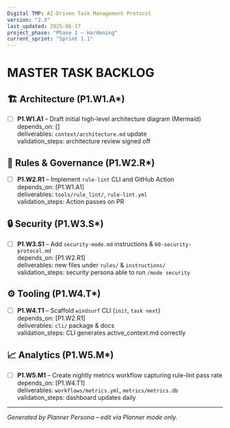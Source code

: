 ```yaml
---
Digital TMP: AI-Driven Task Management Protocol
version: "2.3"
last_updated: 2025-06-17
project_phase: "Phase 1 – Hardening"
current_sprint: "Sprint 1.1"
---
```


# MASTER TASK BACKLOG

## 🏗️ Architecture (P1.W1.A*)
- [ ] **P1.W1.A1** – Draft initial high-level architecture diagram (Mermaid)  
  depends_on: []  
  deliverables: `context/architecture.md` update  
  validation_steps: architecture review signed off

## 📝 Rules & Governance (P1.W2.R*)
- [ ] **P1.W2.R1** – Implement `rule-lint` CLI and GitHub Action  
  depends_on: [P1.W1.A1]  
  deliverables: `tools/rule_lint/`, `rule-lint.yml`  
  validation_steps: Action passes on PR

## 🔒 Security (P1.W3.S*)
- [ ] **P1.W3.S1** – Add `security-mode.md` instructions & `60-security-protocol.md`  
  depends_on: [P1.W2.R1]  
  deliverables: new files under `rules/` & `instructions/`  
  validation_steps: security persona able to run `/mode security`

## ⚙️ Tooling (P1.W4.T*)
- [ ] **P1.W4.T1** – Scaffold `windsurf` CLI (`init`, `task next`)  
  depends_on: [P1.W2.R1]  
  deliverables: `cli/` package & docs  
  validation_steps: CLI generates active_context.md correctly

## 📈 Analytics (P1.W5.M*)
- [ ] **P1.W5.M1** – Create nightly metrics workflow capturing rule-lint pass rate  
  depends_on: [P1.W4.T1]  
  deliverables: `workflows/metrics.yml`, `metrics/metrics.db`  
  validation_steps: dashboard updates daily

---

*Generated by Planner Persona – edit via Planner mode only.*